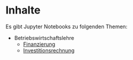 # Inhalte

Es gibt Jupyter Notebooks zu folgenden Themen:

- Betriebswirtschaftslehre
  - [Finanzierung](https://programmierennachofi.github.io/Finanzierung/)
  - [Investitionsrechnung](https://programmierennachofi.github.io/Investitionsrechnung/)